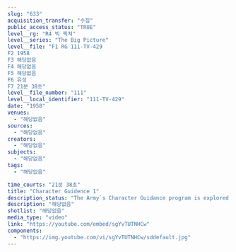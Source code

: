 ```yaml
---
slug: "633"
acquisition_transfer: "수집"
public_access_status: "TRUE"
level__rg: "R4 빅 픽쳐"
level__series: "The Big Picture"
level__file: "F1 RG 111-TV-429
F2 1958
F3 해당없음
F4 해당없음
F5 해당없음
F6 유성
F7 21분 38초"
level__file_number: "111"
level__local_identifier: "111-TV-429"
date: "1958"
venues: 
  - "해당없음"
sources: 
  - "해당없음"
creators: 
  - "해당없음"
subjects: 
  - "해당없음"
tags: 
  - "해당없음"

time_courts: "21분 38초"
title: "Character Guidence 1"
description_status: "The Army`s Character Guidance program is explored in this documentary presentation."
description: "해당없음"
shotlist: "해당없음"
media_type: "video"
link: "https://youtube.com/embed/sgYvTUTNHCw"
components: 
  - "https://img.youtube.com/vi/sgYvTUTNHCw/sddefault.jpg"
---
```

